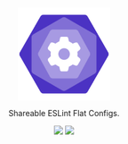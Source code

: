 <br>

<p align="center">
  <img src="./resources/icon/witheslint.svg" alt="witheslint" align="center" width="33%" height="33%" />
</p>

<p align="center">Shareable ESLint Flat Configs.</p>

<p align="center">
  <img disabled src="https://img.shields.io/badge/Practice%20makes%20perfect-444?style=flat">
  <img disabled src="https://img.shields.io/badge/enjoy!-8080EB?style=flat">
</p>

<br>
